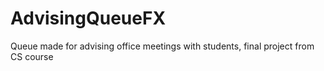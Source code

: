 # AdvisingQueueFX
Queue made for advising office meetings with students, final project from CS course
